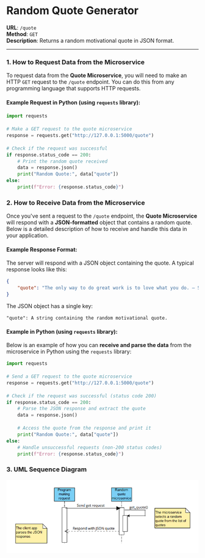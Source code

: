 # Random Quote Generator

**URL**: `/quote`  
**Method**: `GET`  
**Description**: Returns a random motivational quote in JSON format.

---

### 1. How to **Request Data** from the Microservice

To request data from the **Quote Microservice**, you will need to make an HTTP `GET` request to the `/quote` endpoint. You can do this from any programming language that supports HTTP requests.

#### Example Request in **Python** (using `requests` library):

```python
import requests

# Make a GET request to the quote microservice
response = requests.get("http://127.0.0.1:5000/quote")

# Check if the request was successful
if response.status_code == 200:
    # Print the random quote received
    data = response.json()
    print("Random Quote:", data["quote"])
else:
    print(f"Error: {response.status_code}")
```
### 2. How to **Receive Data** from the Microservice

Once you've sent a request to the `/quote` endpoint, the **Quote Microservice** will respond with a **JSON-formatted** object that contains a random quote. Below is a detailed description of how to receive and handle this data in your application.

#### Example Response Format:

The server will respond with a JSON object containing the quote. A typical response looks like this:

```json
{
    "quote": "The only way to do great work is to love what you do. – Steve Jobs"
}
```
The JSON object has a single key:

    "quote": A string containing the random motivational quote.

#### Example in **Python** (using `requests` library):

Below is an example of how you can **receive and parse the data** from the microservice in Python using the `requests` library:

```python
import requests

# Send a GET request to the quote microservice
response = requests.get("http://127.0.0.1:5000/quote")

# Check if the request was successful (status code 200)
if response.status_code == 200:
    # Parse the JSON response and extract the quote
    data = response.json()
    
    # Access the quote from the response and print it
    print("Random Quote:", data["quote"])
else:
    # Handle unsuccessful requests (non-200 status codes)
    print(f"Error: {response.status_code}")
```
### 3. UML Sequence Diagram

![image alt](https://github.com/Saurav-shres/microservice/blob/main/UMLDiagram.PNG?raw=true)
